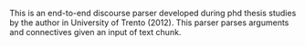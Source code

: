 This is an end-to-end discourse parser developed during phd thesis studies by the author in University of Trento (2012). This parser parses arguments and connectives given an input of text chunk.